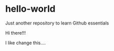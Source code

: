 # hello-world
Just another repository to learn Github essentials

Hi there!!!

I like change this....
